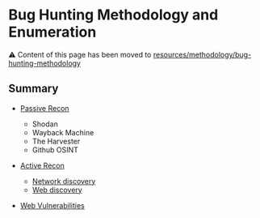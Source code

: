 # Bug Hunting Methodology and Enumeration

:warning: Content of this page has been moved to [resources/methodology/bug-hunting-methodology](https://resources.khulnasoft.com/resources/methodology/bug-hunting-methodology/)

## Summary

- [Passive Recon](https://resources.khulnasoft.com/resources/methodology/bug-hunting-methodology/#passive-recon)
    - Shodan
    - Wayback Machine
    - The Harvester
    - Github OSINT

- [Active Recon](https://resources.khulnasoft.com/resources/methodology/bug-hunting-methodology/#active-recon)
    - [Network discovery](https://resources.khulnasoft.com/resources/methodology/bug-hunting-methodology/#network-discovery)
    - [Web discovery](https://resources.khulnasoft.com/resources/methodology/bug-hunting-methodology/#web-discovery)

- [Web Vulnerabilities](https://resources.khulnasoft.com/resources/methodology/bug-hunting-methodology/#looking-for-web-vulnerabilities)